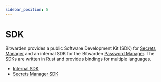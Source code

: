 ```yaml
---
sidebar_position: 5
---
```


# SDK

Bitwarden provides a public Software Development Kit (SDK) for [Secrets Manager][sm] and an internal
SDK for the Bitwarden [Password Manager][pm]. The SDKs are written in Rust and provides bindings for
multiple languages.

- [Internal SDK](./internal)
- [Secrets Manager SDK](./secrets-manager)

[npm-link]: https://docs.npmjs.com/cli/v9/commands/npm-link
[sm]: https://bitwarden.com/products/secrets-manager/
[pm]: https://bitwarden.com/
